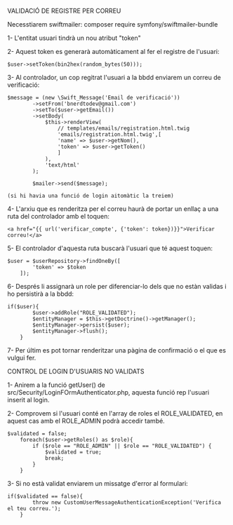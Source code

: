 VALIDACIÓ DE REGISTRE PER CORREU

Necesstiarem swiftmailer:
	composer require symfony/swiftmailer-bundle

1- L'entitat usuari tindrà un nou atribut "token"

2- Aquest token es generarà automàticament al fer el registre de l'usuari:

	$user->setToken(bin2hex(random_bytes(50)));

3- Al controlador, un cop regitrat l'usuari a la bbdd enviarem un correu de verificació:

	$message = (new \Swift_Message('Email de verificació'))
            ->setFrom('bnerdtodev@gmail.com')
            ->setTo($user->getEmail())
            ->setBody(
                $this->renderView(
                    // templates/emails/registration.html.twig
                    'emails/registration.html.twig',[
                    'name' => $user->getNom(),
                    'token' => $user->getToken()
                    ]
                ),
                'text/html'
            );

            $mailer->send($message);

	(si hi havia una funció de login aitomàtic la treiem)

4- L'arxiu que es renderitza per el correu haurà de portar un enllaç a una ruta del controlador amb el toquen:

	<a href="{{ url('verificar_compte', {'token': token})}}">Verificar correu!</a>

5- El controlador d'aquesta ruta buscarà l'usuari que té aquest toquen:

	$user = $userRepository->findOneBy([
            'token' => $token
        ]);

6- Després li assignarà un role per diferenciar-lo dels que no estàn validas i ho persistirà a la bbdd:

	if($user){
            $user->addRole("ROLE_VALIDATED");
            $entityManager = $this->getDoctrine()->getManager();
            $entityManager->persist($user);
            $entityManager->flush();
        }

7- Per últim es pot tornar renderitzar una pàgina de confirmació o el que es vulgui fer.


CONTROL DE LOGIN D'USUARIS NO VALIDATS

1- Anirem a la funció getUser() de src/Security/LoginFOrmAuthenticator.php, aquesta funció rep l'usuari inserit al login.

2- Comprovem si l'usuari conté en l'array de roles el ROLE_VALIDATED, en aquest cas amb el ROLE_ADMIN podrà accedir també.

	$validated = false;
        foreach($user->getRoles() as $role){
            if ($role == "ROLE_ADMIN" || $role == "ROLE_VALIDATED") {
                $validated = true;
                break;
            }
        }

3- Si no està validat enviarem un missatge d'error al formulari:

	if($validated == false){
            throw new CustomUserMessageAuthenticationException('Verifica el teu correu.');
        }









